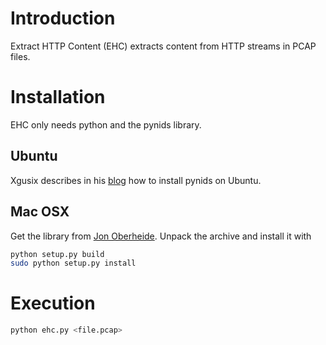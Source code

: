 # Introduction

Extract HTTP Content (EHC) extracts content from HTTP streams in PCAP files.

# Installation

EHC only needs python and the pynids library.

## Ubuntu

Xgusix describes in his [blog](http://xgusix.com/blog/installing-pynids-in-ubuntu-12-10-x64/) how to install pynids on Ubuntu.

## Mac OSX

Get the library from [Jon Oberheide](https://jon.oberheide.org/pynids/). Unpack the archive and install it with

```bash
python setup.py build
sudo python setup.py install
```

# Execution

```bash
python ehc.py <file.pcap>
```


